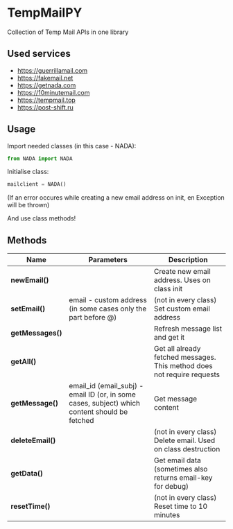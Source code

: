 # TempMailPY
Collection of Temp Mail APIs in one library

## Used services
* https://guerrillamail.com
* https://fakemail.net
* https://getnada.com
* https://10minutemail.com
* https://tempmail.top
* https://post-shift.ru
## Usage
Import needed classes (in this case - NADA):
```python
from NADA import NADA
```

Initialise class:
```python
mailclient = NADA()
```
(If an error occures while creating a new email address on init, en Exception will be thrown)

And use class methods!
## Methods
Name|Parameters|Description
--- | --- | ---
**newEmail()**||Create new email address. Uses on class init
**setEmail()**|email - custom address (in some cases only the part before @)|(not in every class) Set custom email address
**getMessages()**||Refresh message list and get it
**getAll()**||Get all already fetched messages. This method does not require requests
**getMessage()**|email_id (email_subj) - email ID (or, in some cases, subject) which content should be fetched|Get message content
**deleteEmail()**||(not in every class) Delete email. Used on class destruction
**getData()**||Get email data (sometimes also returns email-key for debug)
**resetTime()**||(not in every class) Reset time to 10 minutes
